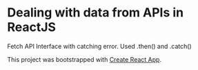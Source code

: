 # Dealing with data from APIs in ReactJS

Fetch API Interface with catching error. Used .then() and .catch()



This project was bootstrapped with [Create React App](https://github.com/facebookincubator/create-react-app).